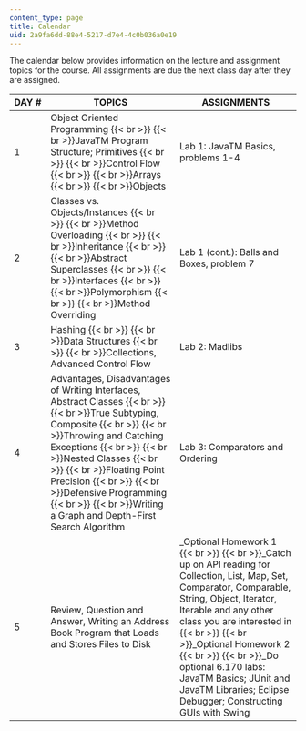 ```yaml
---
content_type: page
title: Calendar
uid: 2a9fa6dd-88e4-5217-d7e4-4c0b036a0e19
---
```


The calendar below provides information on the lecture and assignment topics for the course. All assignments are due the next class day after they are assigned.

| DAY # | TOPICS | ASSIGNMENTS |
| --- | --- | --- |
| 1 | Object Oriented Programming  {{< br >}}  {{< br >}}JavaTM Program Structure; Primitives  {{< br >}}  {{< br >}}Control Flow  {{< br >}}  {{< br >}}Arrays  {{< br >}}  {{< br >}}Objects | Lab 1: JavaTM Basics, problems 1-4 |
| 2 | Classes vs. Objects/Instances  {{< br >}}  {{< br >}}Method Overloading  {{< br >}}  {{< br >}}Inheritance  {{< br >}}  {{< br >}}Abstract Superclasses  {{< br >}}  {{< br >}}Interfaces  {{< br >}}  {{< br >}}Polymorphism  {{< br >}}  {{< br >}}Method Overriding | Lab 1 (cont.): Balls and Boxes, problem 7 |
| 3 | Hashing  {{< br >}}  {{< br >}}Data Structures  {{< br >}}  {{< br >}}Collections, Advanced Control Flow | Lab 2: Madlibs |
| 4 | Advantages, Disadvantages of Writing Interfaces, Abstract Classes  {{< br >}}  {{< br >}}True Subtyping, Composite  {{< br >}}  {{< br >}}Throwing and Catching Exceptions  {{< br >}}  {{< br >}}Nested Classes  {{< br >}}  {{< br >}}Floating Point Precision  {{< br >}}  {{< br >}}Defensive Programming  {{< br >}}  {{< br >}}Writing a Graph and Depth-First Search Algorithm | Lab 3: Comparators and Ordering |
| 5 | Review, Question and Answer, Writing an Address Book Program that Loads and Stores Files to Disk | _Optional Homework 1  {{< br >}}  {{< br >}}_Catch up on API reading for Collection, List, Map, Set, Comparator, Comparable, String, Object, Iterator, Iterable and any other class you are interested in  {{< br >}}  {{< br >}}_Optional Homework 2  {{< br >}}  {{< br >}}_Do optional 6.170 labs: JavaTM Basics; JUnit and JavaTM Libraries; Eclipse Debugger; Constructing GUIs with Swing